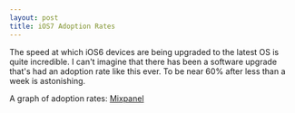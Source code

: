 ```yaml
---
layout: post
title: iOS7 Adoption Rates
---
```


The speed at which iOS6 devices are being upgraded to the latest OS is quite
incredible. I can't imagine that there has been a software upgrade that's had
an adoption rate like this ever. To be near 60% after less than a week is
astonishing.

A graph of adoption rates: [Mixpanel](https://mixpanel.com/trends/?utm_source=Cocoa+Controls&utm_campaign=116076afb2-Cocoa_Controls_Weekly_Roundup_2013_07_29&utm_medium=email&utm_term=0_e48c477c58-116076afb2-300839753#report/ios_7)
